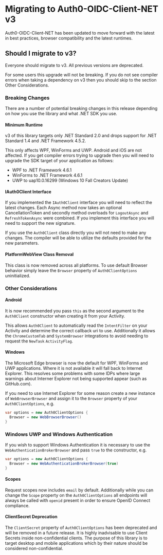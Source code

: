 # Migrating to Auth0-OIDC-Client-NET v3

Auth0-OIDC-Client-NET has been updated to move forward with the latest in best practices, browser compatibility and the latest runtimes.

## Should I migrate to v3?

Everyone should migrate to v3. All previous versions are deprecated.

For some users this upgrade will not be breaking. If you do not see compiler errors when taking a dependency on v3 then you should skip to the section Other Considerations.

### Breaking Changes

There are a number of potential breaking changes in this release depending on how you use the library and what .NET SDK you use.

#### Minimum Runtime

v3 of this library targets only .NET Standard 2.0 and drops support for .NET Standard 1.4 and .NET Framework 4.5.2. 

This only affects WPF, WinForms and UWP. Android and iOS are not affected. If you get compiler errors trying to upgrade then you will need to upgrade the SDK target of your application as follows: 

- WPF to .NET Framework 4.6.1
- WinForms to .NET Framework 4.6.1
- UWP to uap10.0.16299 (Windows 10 Fall Creators Update)

#### IAuth0Client Interface

If you implemented the `IAuth0Client` interface you will need to reflect the latest changes.  Each Async method now takes an optional CancellationToken and secondly method overloads for `LogoutAsync` and `RefreshTokenAsync` were combined.  If you implement this interface you will need to support the new signature.

If you use the `Auth0Client` class directly you will not need to make any changes. The compiler will be able to utilize the defaults provided for the new parameters.

#### PlatformWebView Class Removal

This class is now removed across all platforms.  To use default Browser behavior simply leave the `Browser` property of `Auth0ClientOptions` uninitialized.

### Other Considerations

#### Android 

It is now recommended you pass `this` as the second argument to the `Auth0Client` constructor when creating it from your Activity.

This allows `Auth0Client` to automatically read the `IntentFilter` on your Activity and determine the correct callback uri to use.  Additionally it allows the `ChromeCustomTab` and `SystemBrowser` integrations to avoid needing to request the `NewTask` `ActivityFlag`.

#### Windows

The Microsoft Edge browser is now the default for WPF, WinForms and UWP applications. Where it is not available it will fall back to Internet Explorer.  This resolves some problems with some IDPs where large warnings about Interner Explorer not being supported appear (such as GitHub.com).

If you need to use Internet Explorer for some reason create a new instance of `WebBrowserBrowser` and assign it to the `Browser` property of your `Auth0ClientOptions`, e.g.

```csharp
var options = new Auth0ClientOptions {
  Browser = new WebBrowserBrowser()
}
```

### Windows UWP and Windows Authentication

If you wish to support Windows Authentication it is necessary to use the `WebAuthenticationBrokerBrowser` and pass `true` to the constructor, e.g.


```csharp
var options = new Auth0ClientOptions {
  Browser = new WebAuthenticationBrokerBrowser(true)
}
```

#### Scopes

Request scopes now includes `email` by default.  Additionally while you can change the `Scope` property on the `Auth0ClientOptions` all endpoints will always be called with `openid` present in order to ensure OpenID Connect compliance.

#### ClientSecret Deprecation

The `ClientSecret` property of `Auth0ClientOptions` has been deprecated and will be removed in a future release.  It is highly inadvisable to use Client Secrets inside non-confidential clients. The purpose of this library is to target desktop and mobile applications which by their nature should be considered non-confidential.

